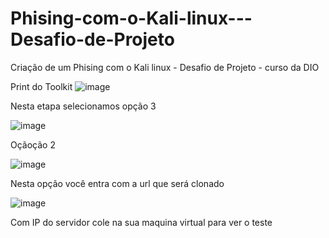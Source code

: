 # Phising-com-o-Kali-linux---Desafio-de-Projeto
Criação de um Phising com o Kali linux - Desafio de Projeto - curso da DIO


Print do Toolkit
![image](https://github.com/W1ll14m92/Phising-com-o-Kali-linux---Desafio-de-Projeto/assets/87369166/6450740c-6ab8-463c-91bd-eece1a3d3cd4)

Nesta etapa selecionamos opção 3

![image](https://github.com/W1ll14m92/Phising-com-o-Kali-linux---Desafio-de-Projeto/assets/87369166/60ea7d6a-aa84-4d38-9725-4d6f8d622357)


Oçãoção 2

![image](https://github.com/W1ll14m92/Phising-com-o-Kali-linux---Desafio-de-Projeto/assets/87369166/dd2f6b1d-127e-4f4f-8e7d-e5813247e664)

Nesta opção você entra com a url que será clonado

![image](https://github.com/W1ll14m92/Phising-com-o-Kali-linux---Desafio-de-Projeto/assets/87369166/13a14561-160f-4454-90bb-c3e8be011dd3)


Com IP do servidor cole na sua maquina virtual para ver o teste



